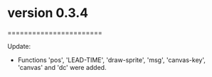 # version 0.3.4
=======================

Update:


*	Functions 'pos', 'LEAD-TIME', 'draw-sprite', 'msg', 'canvas-key', 'canvas' and 'dc' were added.


